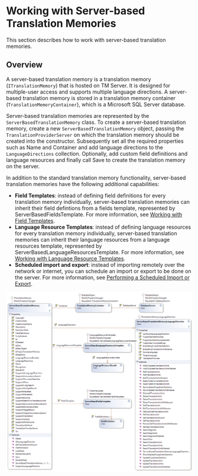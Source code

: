 Working with Server-based Translation Memories
=====
This section describes how to work with server-based translation memories.

Overview
------
A server-based translation memory is a translation memory (`ITranslationMemory`) that is hosted on TM Server. It is designed for multiple-user access and supports multiple language directions. A server-based translation memory is stored in a translation memory container (`TranslationMemoryContainer`), which is a Microsoft SQL Server database.

Server-based translation memories are represented by the `ServerBasedTranslationMemory` class. To create a server-based translation memory, create a new `ServerBasedTranslationMemory` object, passing the `TranslationProviderServer` on which the translation memory should be created into the constructor. Subsequently set all the required properties such as Name and Container and add language directions to the `LanguageDirections` collection. Optionally, add custom field definitions and language resources and finally call Save to create the translation memory on the server.

In addition to the standard translation memory functionality, server-based translation memories have the following additional capabilities:

* **Field Templates**: instead of defining field definitions for every translation memory individually, server-based translation memories can inherit their field defintions from a fields template, represented by ServerBasedFieldsTemplate. For more information, see [Working with Field Templates](working_with_field_templates.md).
* **Language Resource Templates**: instead of defining language resources for every translation memory individually, server-based translation memories can inherit their language resources from a language resources template, represented by ServerBasedLanguageResourcesTemplate. For more information, see [Working with Language Resource Templates](working_with_language_resource_templates.md).
* **Scheduled import and export**: instead of importing remotely over the network or internet, you can schedule an import or export to be done on the server. For more information, see [Performing a Scheduled Import or Export](performing_a_scheduled_import_or_export.md).




<img style="display:block; " src="images/ServerBasedTranslationMemory.png"/>